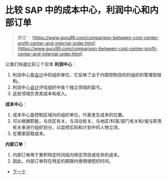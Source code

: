 # 比较 SAP 中的成本中心，利润中心和内部订单

> 原文： [https://www.guru99.com/comparison-between-cost-center-profit-center-and-internal-order.html](https://www.guru99.com/comparison-between-cost-center-profit-center-and-internal-order.html)

让我们快速比较三个实体 **利润中心**：

1.  利润中心是[会计](/accounting.html)中的组织单位，它反映了出于内部控制目的的组织的管理型结构。
2.  利润中心[会计](/accounting.html)评估组织中各个独立领域的盈亏。
3.  这些领域负责其成本和收入。

**成本中心**：

1.  成本中心是控制区域内的组织单位，代表发生成本的位置。
2.  可以根据职能，与住区有关，与活动有关，与地区/科室/部门有关和/或与职责有关来进行组织划分，以监控实际和计划中的人物立场。
3.  在哪里获取成本。

**内部订单**：

1.  内部订单用于累积特定时间段内特定项目或任务的成本。
2.  因此，内部订单将在特定的期限内使用很短的时间。

*   [下一个](/sap-fico-training-tutorials.html)